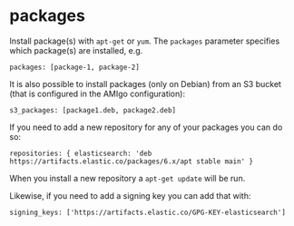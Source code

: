 # packages

Install package(s) with `apt-get` or `yum`. The `packages` parameter specifies which package(s) are installed, e.g.

```
packages: [package-1, package-2]
```

It is also possible to install packages (only on Debian) from an S3 bucket (that is configured in the AMIgo configuration):

```
s3_packages: [package1.deb, package2.deb]
```

If you need to add a new repository for any of your packages you can do so:

```
repositories: { elasticsearch: 'deb https://artifacts.elastic.co/packages/6.x/apt stable main' }
```

When you install a new repository a `apt-get update` will be run.

Likewise, if you need to add a signing key you can add that with:

```
signing_keys: ['https://artifacts.elastic.co/GPG-KEY-elasticsearch']
```